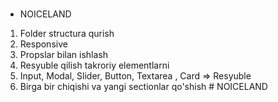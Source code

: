 #

- NOICELAND

1. Folder structura qurish
2. Responsive
3. Propslar bilan ishlash
4. Resyuble qilish takroriy elementlarni
5. Input, Modal, Slider, Button, Textarea , Card => Resyuble
6. Birga bir chiqishi va yangi sectionlar qo'shish
#   N O I C E L A N D  
 